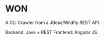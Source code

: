 WON
==========================

A CLI Crawler from a JBoss/Wildfly REST API.

Backend: Java + REST
Frontend: Angular JS.

